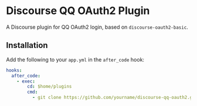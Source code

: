 # Discourse QQ OAuth2 Plugin

A Discourse plugin for QQ OAuth2 login, based on `discourse-oauth2-basic`.

## Installation

Add the following to your `app.yml` in the `after_code` hook:

```yaml
hooks:
  after_code:
    - exec:
        cd: $home/plugins
        cmd:
          - git clone https://github.com/yourname/discourse-qq-oauth2.git
